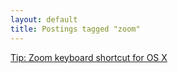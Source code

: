 ```yaml
---
layout: default
title: Postings tagged "zoom"
---
```

[Tip: Zoom keyboard shortcut for OS X](http:///2009/11/zoom-keyboard-shortcut-for-os-x)<br />

